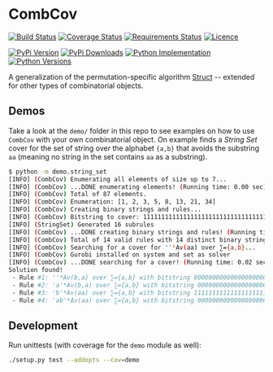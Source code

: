 # CombCov

[![Build Status](https://img.shields.io/travis/PermutaTriangle/CombCov.svg?label=Linux%20CI&logo=travis&logoColor=white)](https://travis-ci.org/PermutaTriangle/CombCov)
[![Coverage Status](https://img.shields.io/coveralls/github/PermutaTriangle/CombCov.svg)](https://coveralls.io/github/PermutaTriangle/CombCov)
[![Requirements Status](https://img.shields.io/requires/github/PermutaTriangle/CombCov.svg)](https://requires.io/github/PermutaTriangle/CombCov/requirements)
[![Licence](https://img.shields.io/github/license/PermutaTriangle/CombCov.svg)](https://raw.githubusercontent.com/PermutaTriangle/CombCov/master/LICENSE)

[![PyPi Version](https://img.shields.io/pypi/v/CombCov.svg)](https://pypi.org/project/CombCov/)
[![PyPi Downloads](https://img.shields.io/pypi/dm/CombCov.svg)](https://pypi.org/project/CombCov/)
[![Python Implementation](https://img.shields.io/pypi/implementation/CombCov.svg)](https://pypi.org/project/CombCov/)
[![Python Versions](https://img.shields.io/pypi/pyversions/CombCov.svg)](https://pypi.org/project/CombCov/)

A generalization of the permutation-specific algorithm [Struct](https://github.com/PermutaTriangle/PermStruct) -- 
extended for other types of combinatorial objects.


## Demos

Take a look at the `demo/` folder in this repo to see examples on how to use
`CombCov` with your own combinatorial object. On example finds a _String Set_
cover for the set of string over the alphabet `{a,b}` that avoids the substring
`aa` (meaning no string in the set contains `aa` as a substring).

```bash
$ python -m demo.string_set
[INFO] (CombCov) Enumerating all elements of size up to 7...
[INFO] (CombCov) ...DONE enumerating elements! (Running time: 0.00 sec)
[INFO] (CombCov) Total of 87 elements.
[INFO] (CombCov) Enumeration: [1, 2, 3, 5, 8, 13, 21, 34]
[INFO] (CombCov) Creating binary strings and rules...
[INFO] (CombCov) Bitstring to cover: 111111111111111111111111111111111111111111111111111111111111111111111111111111111111111 
[INFO] (StringSet) Generated 16 subrules
[INFO] (CombCov) ...DONE creating binary strings and rules! (Running time: 0.00 sec)
[INFO] (CombCov) Total of 14 valid rules with 14 distinct binary strings.
[INFO] (CombCov) Searching for a cover for ''*Av(aa) over ∑={a,b}...
[INFO] (CombCov) Gurobi installed on system and set as solver
[INFO] (CombCov) ...DONE searching for a cover! (Running time: 0.02 sec)
Solution found!
 - Rule #1: ''*Av(b,a) over ∑={a,b} with bitstring 000000000000000000000000000000000000000000000000000000000000000000000000000000000000001
 - Rule #2: 'a'*Av(b,a) over ∑={a,b} with bitstring 000000000000000000000000000000000000000000000000000000000000000000000000000000000000010
 - Rule #3: 'b'*Av(aa) over ∑={a,b} with bitstring 111111111111111111111000000000000011111111111110000000011111111000001111100011100110100
 - Rule #4: 'ab'*Av(aa) over ∑={a,b} with bitstring 000000000000000000000111111111111100000000000001111111100000000111110000011100011001000
```


## Development

Run unittests (with coverage for the `demo` module as well):

```bash
./setup.py test --addopts --cov=demo
```
